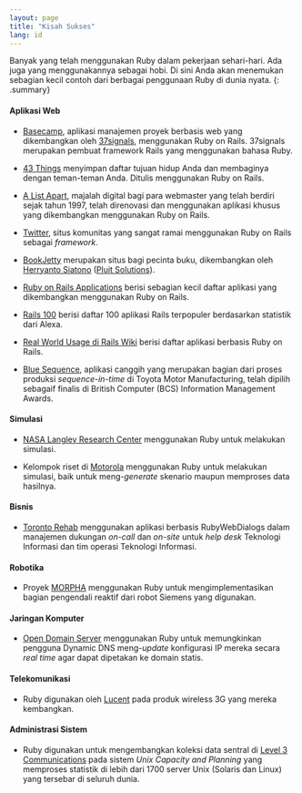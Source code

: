 ```yaml
---
layout: page
title: "Kisah Sukses"
lang: id
---
```


Banyak yang telah menggunakan Ruby dalam pekerjaan sehari-hari. Ada juga
yang menggunakannya sebagai hobi. Di sini Anda akan menemukan sebagian
kecil contoh dari berbagai penggunaan Ruby di dunia nyata.
{: .summary}

#### Aplikasi Web

* [Basecamp][1], aplikasi manajemen proyek berbasis web yang
  dikembangkan oleh [37signals][2], menggunakan Ruby on Rails. 37signals
  merupakan pembuat framework Rails yang menggunakan bahasa Ruby.

* [43 Things][3] menyimpan daftar tujuan hidup Anda dan membaginya
  dengan teman-teman Anda. Ditulis menggunakan Ruby on Rails.

* [A List Apart][4], majalah digital bagi para webmaster yang telah
  berdiri sejak tahun 1997, telah direnovasi dan menggunakan aplikasi
  khusus yang dikembangkan menggunakan Ruby on Rails.

* [Twitter][5], situs komunitas yang sangat ramai menggunakan Ruby on
  Rails sebagai *framework*.

* [BookJetty][6] merupakan situs bagi pecinta buku, dikembangkan oleh
  [Herryanto Siatono][7] ([Pluit Solutions][8]).

* [Ruby on Rails Applications][9] berisi sebagian kecil daftar aplikasi
  yang dikembangkan menggunakan Ruby on Rails.

* [Rails 100][10] berisi daftar 100 aplikasi Rails terpopuler
  berdasarkan statistik dari Alexa.

* [Real World Usage di Rails Wiki][11] berisi daftar aplikasi berbasis
  Ruby on Rails.

* [Blue Sequence][12], aplikasi canggih yang merupakan bagian dari
  proses produksi *sequence-in-time* di Toyota Motor Manufacturing,
  telah dipilih sebagaif finalis di British Computer (BCS) Information
  Management Awards.

#### Simulasi

* [NASA Langley Research Center][13] menggunakan Ruby untuk melakukan
  simulasi.

* Kelompok riset di [Motorola][14] menggunakan Ruby untuk melakukan
  simulasi, baik untuk meng-*generate* skenario maupun memproses data
  hasilnya.

#### Bisnis

* [Toronto Rehab][15] menggunakan aplikasi berbasis RubyWebDialogs dalam
  manajemen dukungan *on-call* dan *on-site* untuk *help desk* Teknologi
  Informasi dan tim operasi Teknologi Informasi.

#### Robotika

* Proyek [MORPHA][16] menggunakan Ruby untuk mengimplementasikan bagian
  pengendali reaktif dari robot Siemens yang digunakan.

#### Jaringan Komputer

* [Open Domain Server][17] menggunakan Ruby untuk memungkinkan pengguna
  Dynamic DNS meng-*update* konfigurasi IP mereka secara *real time*
  agar dapat dipetakan ke domain statis.

#### Telekomunikasi

* Ruby digunakan oleh [Lucent][18] pada produk wireless 3G yang mereka
  kembangkan.

#### Administrasi Sistem

* Ruby digunakan untuk mengembangkan koleksi data sentral di [Level 3
  Communications][19] pada sistem *Unix Capacity and Planning* yang
  memproses statistik di lebih dari 1700 server Unix (Solaris dan Linux)
  yang tersebar di seluruh dunia.



[1]: http://www.basecamphq.com
[2]: http://www.37signals.com
[3]: http://www.43things.com
[4]: http://www.alistapart.com
[5]: http://www.twitter.com
[6]: http://www.bookjetty.com/
[7]: http://www.workingwithrails.com/person/5050-herryanto-siatono
[8]: http://www.pluitsolutions.com/
[9]: http://www.rubyonrails.org/applications
[10]: http://rails100.pbwiki.com/
[11]: http://wiki.rubyonrails.com/rails/pages/RealWorldUsage
[12]: http://www.bluefountain.com/supply-chain-management/
[13]: http://www.larc.nasa.gov/
[14]: http://www.motorola.com
[15]: http://www.torontorehab.com
[16]: http://www.morpha.de/php_e/index.php3
[17]: http://ods.org/
[18]: http://www.lucent.com/
[19]: http://www.level3.com/
